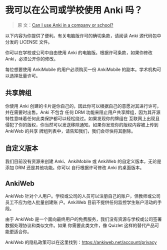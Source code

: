 # 我可以在公司或学校使用 Anki 吗？

> 原
> 文：[Can I use Anki in a company or school?](https://faqs.ankiweb.net/can-i-use-anki-in-a-company-or-school.html)

以下内容为你提供了便利。有关电脑版许可的确切条款，请阅读 Anki 源代码包中分发的 LICENSE 文件。

你可以在学校或公司中自由使用 Anki 的电脑版。根据许可条款，如果你修改 Anki，必须公开你的修改。

每位想要使用 AnkiMobile 的用户必须购买一份 AnkiMobile 的副本。学术机构可以选择批量许可。

## 共享牌组

你使用 Anki 创建的卡片是你自己的，因此你可以根据自己的意愿对其进行许可，并在需要时出售。Anki 不包含
任何 DRM 功能来阻止用户共享牌组，因为其开源特性意味着任何此类保护都可以轻松绕过。如果发现你的牌组在
互联网上出现且侵犯了你的版权，你当然可以发送移除通知。如果你发现你的版权内容被上传到 AnkiWeb 的共享
牌组列表中，请告知我们，我们会尽快将其删除。

## 自定义版本

我们目前没有资源来创建 Anki、AnkiMobile 或 AnkiWeb 的自定义版本，无论是添加 DRM 还是其他功能。你可以
自行根据许可修改 Anki 的桌面版本。

## AnkiWeb

AnkiWeb 针对个人用户。学校或公司的人员可以注册自己的账户，但教师或公司员工不应为他人批量创建账
户。AnkiWeb 目前不提供任何监控学生账户活动的手段。

由于 AnkiWeb 是一个面向最终用户的免费服务，我们没有资源与学校或公司签署数据处理协议和类似文件。如果
你需要此类文件，像 Quizlet 这样的替代产品可能更适合你。

AnkiWeb 的隐私政策可以在这里找到：<https://ankiweb.net/account/privacy>
